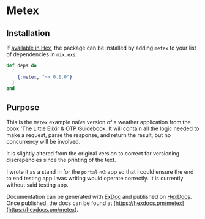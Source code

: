 # Metex

## Installation

If [available in Hex](https://hex.pm/docs/publish), the package can be installed
by adding `metex` to your list of dependencies in `mix.exs`:

```elixir
def deps do
  [
    {:metex, "~> 0.1.0"}
  ]
end
```

## Purpose

This is the `Metex` example naïve version of a weather application from the book 'The Little Elixir
& OTP Guidebook. It will contain all the logic needed to make a request, parse the response, and
 return the result, but no concurrency will be involved.

It is slightly altered from the original version to correct for versioning discrepencies since the
printing of the text.

I wrote it as a stand in for the `portal-v3` app so that I could ensure the end to end testing app I was
writing would operate correctly. It is currently without said testing app.

Documentation can be generated with [ExDoc](https://github.com/elixir-lang/ex_doc)
and published on [HexDocs](https://hexdocs.pm). Once published, the docs can
be found at [https://hexdocs.pm/metex](https://hexdocs.pm/metex).

